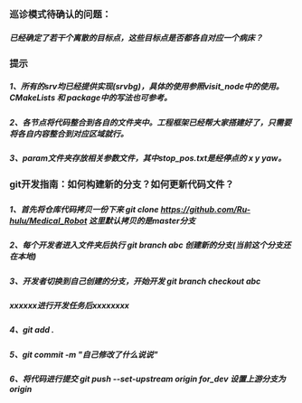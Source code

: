 ### 巡诊模式待确认的问题：  
##### 已经确定了若干个离散的目标点，这些目标点是否都各自对应一个病床？

### 提示
##### 1、所有的srv均已经提供实现(srvbg)，具体的使用参照visit_node中的使用。CMakeLists 和 package中的写法也可参考。  
##### 2、各节点将代码整合到各自的文件夹中。工程框架已经帮大家搭建好了，只需要将各自内容整合到对应区域就行。  
##### 3、param文件夹存放相关参数文件，其中stop_pos.txt是经停点的 x y yaw。  

### git开发指南：如何构建新的分支？如何更新代码文件？
##### 
##### 1、首先将仓库代码拷贝一份下来 git clone https://github.com/Ru-hulu/Medical_Robot  这里默认拷贝的是master分支
##### 2、每个开发者进入文件夹后执行 git branch abc 创建新的分支(当前这个分支还在本地)
##### 3、开发者切换到自己创建的分支，开始开发 git branch checkout abc 
##### xxxxxx进行开发任务后xxxxxxxx
##### 4、git add .
##### 5、git commit -m "自己修改了什么说说"
##### 6、将代码进行提交 git push --set-upstream origin for_dev 设置上游分支为origin
##### 
